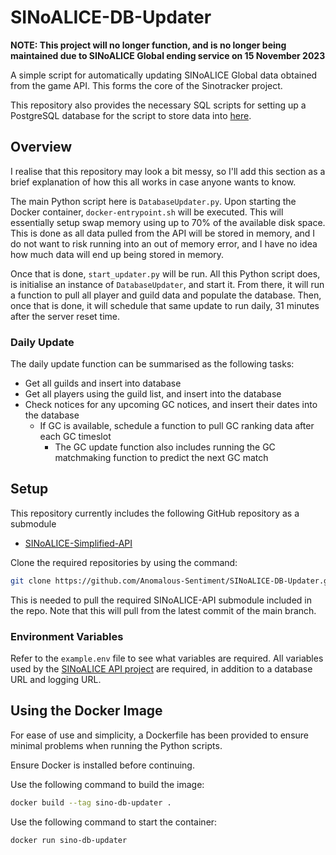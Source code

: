 # SINoALICE-DB-Updater
**NOTE: This project will no longer function, and is no longer being maintained due to SINoALICE Global ending service on 15 November 2023**

A simple script for automatically updating SINoALICE Global data obtained from the game API. This forms the core of the Sinotracker project.

This repository also provides the necessary SQL scripts for setting up a PostgreSQL database for the script to store data into [here](https://github.com/Anomalous-Sentiment/SINoALICE-DB-Updater/tree/main/database).

## Overview
I realise that this repository may look a bit messy, so I'll add this section as a brief explanation of how this all works in case anyone wants to know.

The main Python script here is `DatabaseUpdater.py`. Upon starting the Docker container, `docker-entrypoint.sh` will be executed. This will essentially setup swap memory using up to 70% of the available disk space. This is done as all data pulled from the API will be stored in memory, and I do not want to risk running into an out of memory error, and I have no idea how much data will end up being stored in memory.

Once that is done, `start_updater.py` will be run. All this Python script does, is initialise an instance of `DatabaseUpdater`, and start it. From there, it will run a function to pull all player and guild data and populate the database. Then, once that is done, it will schedule that same update to run daily, 31 minutes after the server reset time.

### Daily Update
The daily update function can be summarised as the following tasks:
- Get all guilds and insert into database
- Get all players using the guild list, and insert into the database
- Check notices for any upcoming GC notices, and insert their dates into the database
    - If GC is available, schedule a function to pull GC ranking data after each GC timeslot
        - The GC update function also includes running the GC matchmaking function to predict the next GC match


## Setup
This repository currently includes the following GitHub repository as a submodule
- [SINoALICE-Simplified-API](https://github.com/Anomalous-Sentiment/SINoALICE-Simplified-API)

Clone the required repositories by using the command:
```bash
git clone https://github.com/Anomalous-Sentiment/SINoALICE-DB-Updater.git --recurse-submodules
```

This is needed to pull the required SINoALICE-API submodule included in the repo. Note that this will pull from the latest commit of the main branch.

### Environment Variables
Refer to the `example.env` file to see what variables are required. All variables used by the [SINoALICE API project](https://github.com/Anomalous-Sentiment/SINoALICE-Simplified-API) are required, in addition to a database URL and logging URL.

## Using the Docker Image
For ease of use and simplicity, a Dockerfile has been provided to ensure minimal problems when running the Python scripts.

Ensure Docker is installed before continuing.

Use the following command to build the image:
```bash
docker build --tag sino-db-updater .
```

Use the following command to start the container:
```bash
docker run sino-db-updater
```